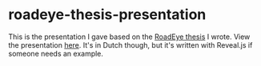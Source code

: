 # roadeye-thesis-presentation
This is the presentation I gave based on the [RoadEye thesis](https://github.com/valorcurse/roadeye-thesis) I wrote.
View the presentation [here](https://cdn.rawgit.com/valorcurse/roadeye-thesis-presentation/master/index.html). It's in Dutch though, but it's written with Reveal.js if someone needs an example.
